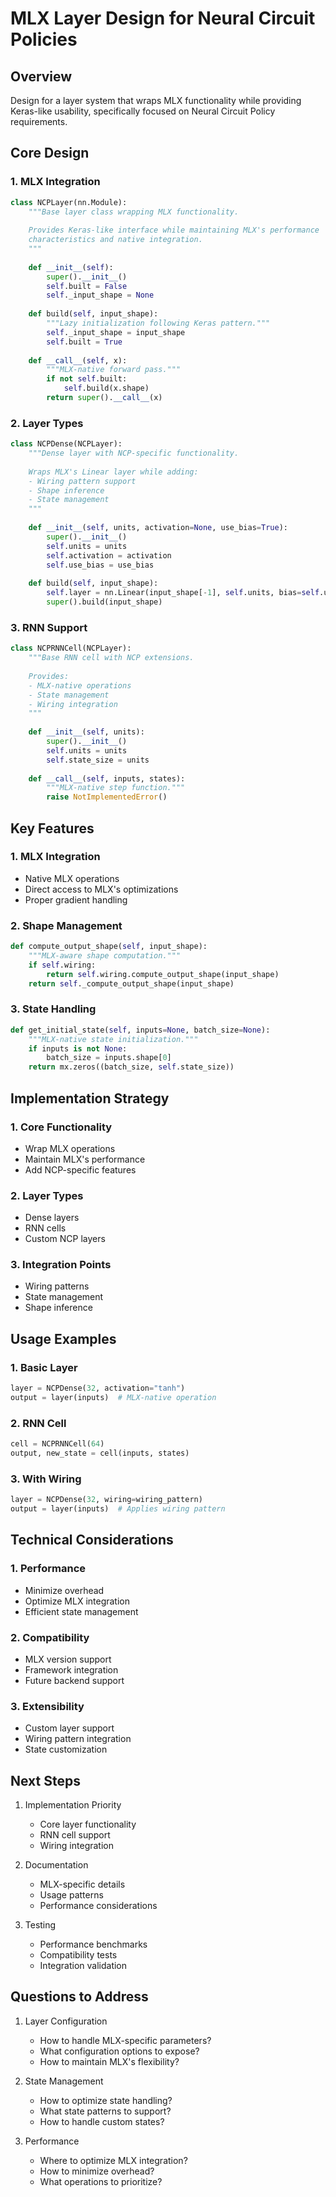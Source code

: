 # MLX Layer Design for Neural Circuit Policies

## Overview

Design for a layer system that wraps MLX functionality while providing Keras-like usability, specifically focused on Neural Circuit Policy requirements.

## Core Design

### 1. MLX Integration

```python
class NCPLayer(nn.Module):
    """Base layer class wrapping MLX functionality.
    
    Provides Keras-like interface while maintaining MLX's performance
    characteristics and native integration.
    """
    
    def __init__(self):
        super().__init__()
        self.built = False
        self._input_shape = None
        
    def build(self, input_shape):
        """Lazy initialization following Keras pattern."""
        self._input_shape = input_shape
        self.built = True
        
    def __call__(self, x):
        """MLX-native forward pass."""
        if not self.built:
            self.build(x.shape)
        return super().__call__(x)
```

### 2. Layer Types

```python
class NCPDense(NCPLayer):
    """Dense layer with NCP-specific functionality.
    
    Wraps MLX's Linear layer while adding:
    - Wiring pattern support
    - Shape inference
    - State management
    """
    
    def __init__(self, units, activation=None, use_bias=True):
        super().__init__()
        self.units = units
        self.activation = activation
        self.use_bias = use_bias
        
    def build(self, input_shape):
        self.layer = nn.Linear(input_shape[-1], self.units, bias=self.use_bias)
        super().build(input_shape)
```

### 3. RNN Support

```python
class NCPRNNCell(NCPLayer):
    """Base RNN cell with NCP extensions.
    
    Provides:
    - MLX-native operations
    - State management
    - Wiring integration
    """
    
    def __init__(self, units):
        super().__init__()
        self.units = units
        self.state_size = units
        
    def __call__(self, inputs, states):
        """MLX-native step function."""
        raise NotImplementedError()
```

## Key Features

### 1. MLX Integration
- Native MLX operations
- Direct access to MLX's optimizations
- Proper gradient handling

### 2. Shape Management
```python
def compute_output_shape(self, input_shape):
    """MLX-aware shape computation."""
    if self.wiring:
        return self.wiring.compute_output_shape(input_shape)
    return self._compute_output_shape(input_shape)
```

### 3. State Handling
```python
def get_initial_state(self, inputs=None, batch_size=None):
    """MLX-native state initialization."""
    if inputs is not None:
        batch_size = inputs.shape[0]
    return mx.zeros((batch_size, self.state_size))
```

## Implementation Strategy

### 1. Core Functionality
- Wrap MLX operations
- Maintain MLX's performance
- Add NCP-specific features

### 2. Layer Types
- Dense layers
- RNN cells
- Custom NCP layers

### 3. Integration Points
- Wiring patterns
- State management
- Shape inference

## Usage Examples

### 1. Basic Layer
```python
layer = NCPDense(32, activation="tanh")
output = layer(inputs)  # MLX-native operation
```

### 2. RNN Cell
```python
cell = NCPRNNCell(64)
output, new_state = cell(inputs, states)
```

### 3. With Wiring
```python
layer = NCPDense(32, wiring=wiring_pattern)
output = layer(inputs)  # Applies wiring pattern
```

## Technical Considerations

### 1. Performance
- Minimize overhead
- Optimize MLX integration
- Efficient state management

### 2. Compatibility
- MLX version support
- Framework integration
- Future backend support

### 3. Extensibility
- Custom layer support
- Wiring pattern integration
- State customization

## Next Steps

1. Implementation Priority
   - Core layer functionality
   - RNN cell support
   - Wiring integration

2. Documentation
   - MLX-specific details
   - Usage patterns
   - Performance considerations

3. Testing
   - Performance benchmarks
   - Compatibility tests
   - Integration validation

## Questions to Address

1. Layer Configuration
   - How to handle MLX-specific parameters?
   - What configuration options to expose?
   - How to maintain MLX's flexibility?

2. State Management
   - How to optimize state handling?
   - What state patterns to support?
   - How to handle custom states?

3. Performance
   - Where to optimize MLX integration?
   - How to minimize overhead?
   - What operations to prioritize?